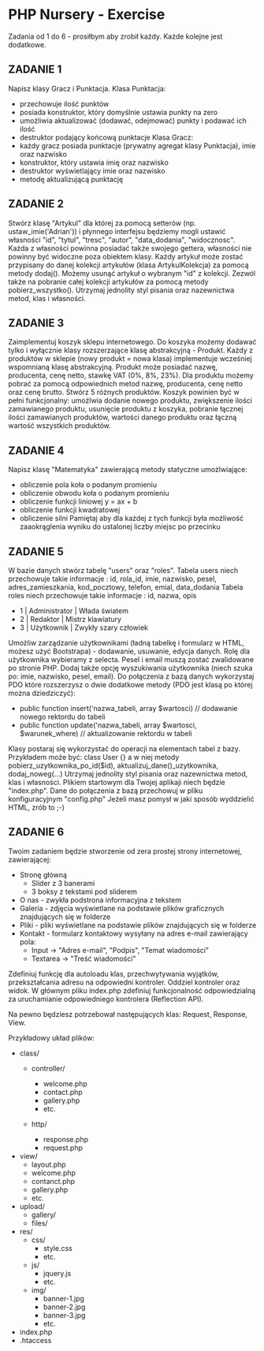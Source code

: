 # PHP Nursery - Exercise

Zadania od 1 do 6 - prosiłbym aby zrobił każdy. Każde kolejne jest dodatkowe.

## ZADANIE 1
Napisz klasy Gracz i Punktacja.
Klasa Punktacja:
- przechowuje ilość punktów
- posiada konstruktor, który domyślnie ustawia punkty na zero
- umożliwia aktualizować (dodawać, odejmować) punkty i podawać ich ilość
- destruktor podający końcową punktacje
Klasa Gracz:
- każdy gracz posiada punktacje (prywatny agregat klasy Punktacja), imie oraz nazwisko
- konstruktor, który ustawia imię oraz nazwisko
- destruktor wyświetlający imie oraz nazwisko
- metodę aktualizującą punktację

## ZADANIE 2
Stwórz klasę "Artykul" dla której za pomocą setterów (np. ustaw_imie('Adrian')) i płynnego interfejsu będziemy mogli ustawić własności "id", "tytul", "tresc", "autor", "data_dodania", "widocznosc". Każda z własności powinna posiadać także swojego gettera, własności nie powinny być widoczne poza obiektem klasy.
Każdy artykuł może zostać przypisany do danej kolekcji artykułów (klasa ArtykulKolekcja) za pomocą metody dodaj().
Możemy usunąć artykuł o wybranym "id" z kolekcji. Zezwól także na pobranie całej kolekcji artykułów za pomocą metody pobierz_wszystko().
Utrzymaj jednolity styl pisania oraz nazewnictwa metod, klas i własności.

## ZADANIE 3
Zaimplementuj koszyk sklepu internetowego. Do koszyka możemy dodawać tylko i wyłącznie klasy rozszerzające klasę abstrakcyjną - Produkt. Każdy z produktów w sklepie (nowy produkt = nowa klasa) implementuje wcześniej wspomnianą klasę abstrakcyjną. Produkt może posiadać nazwę, producenta, cenę netto, stawkę VAT (0%, 8%, 23%). Dla produktu możemy pobrać za pomocą odpowiednich metod nazwę, producenta, cenę netto oraz cenę brutto. Stwórz 5 różnych produktów.
Koszyk powinien być w pełni funkcjonalny: umożlwia dodanie nowego produktu, zwiększenie ilości zamawianego produktu, usunięcie produktu z koszyka, pobranie łącznej ilości zamawianych produktów, wartości danego produktu oraz łączną wartość wszystkich produktów.

## ZADANIE 4
Napisz klasę "Matematyka" zawierającą metody statyczne umożlwiające:
- obliczenie pola koła o podanym promieniu
- obliczenie obwodu koła o podanym promieniu
- obliczenie funkcji liniowej y = ax + b
- obliczenie funkcji kwadratowej
- obliczenie silni
Pamiętaj aby dla każdej z tych funkcji była możliwość zaaokrąglenia wyniku do ustalonej liczby miejsc po przecinku

## ZADANIE 5
W bazie danych stwórz tabelę "users" oraz "roles".
Tabela users niech przechowuje takie informacje : id, rola_id, imie, nazwisko, pesel, adres_zamieszkania, kod_pocztowy, telefon, emial, data_dodania 
Tabela roles niech przechowuje takie informacje : id, nazwa, opis
- 1 | Administrator | Włada światem
- 2 | Redaktor	    | Mistrz klawiatury
- 3 | Użytkownik    | Zwykły szary człowiek

Umożliw zarządzanie użytkownikami (ładną tabelkę i formularz w HTML, możesz użyć Bootstrapa) - dodawanie, usuwanie, edycja danych. Rolę dla użytkownika wybieramy z selecta. Pesel i email muszą zostać zwalidowane po stronie PHP. Dodaj także opcję wyszukiwania użytkownika (niech szuka po: imie, nazwisko, pesel, email).
Do połączenia z bazą danych wykorzystaj PDO które rozszerzysz o dwie dodatkowe metody (PDO jest klasą po której można dziedziczyć):
- public function insert('nazwa_tabeli, array $wartosci) // dodawanie nowego rektordu do tabeli
- public function update('nazwa_tabeli, array $wartosci, $warunek_where) // aktualizowanie rektordu w tabeli

Klasy postaraj się wykorzystać do operacji na elementach tabel z bazy. Przykładem może być:
class User {} a w niej metody pobierz_uzytkownika_po_id($id), aktualizuj_dane()_uzytkownika, dodaj_noweg(...) 
Utrzymaj jednolity styl pisania oraz nazewnictwa metod, klas i własności. Plikiem startowym dla Twojej aplikaji niech będzie "index.php". 
Dane do połączenia z bazą przechowuj w pliku konfiguracyjnym "config.php"
Jeżeli masz pomysł w jaki sposób wyddzielić HTML, zrób to ;-)

## ZADANIE 6
Twoim zadaniem będzie stworzenie od zera prostej strony internetowej, zawierającej:
 - Stronę główną
   - Slider z 3 banerami
   - 3 boksy z tekstami pod sliderem
 - O nas - zwykła podstrona informacyjna z tekstem
 - Galeria - zdjęcia wyświetlane na podstawie plików graficznych znajdujących się w folderze
 - Pliki - pliki wyświetlane na podstawie plików znajdujących się w folderze
 - Kontakt - formularz kontaktowy wysyłany na adres e-mail zawierający pola:
   - Input -> "Adres e-mail", "Podpis", "Temat wiadomości"
   - Textarea -> "Treść wiadomości"

Zdefiniuj funkcję dla autoloadu klas, przechwytywania wyjątków, przekształcania adresu na odpowiedni kontroler. Oddziel kontroler oraz widok. W głównym pliku index.php zdefiniuj funkcjonalność odpowiedzialną za uruchamianie odpowiedniego kontrolera (Reflection API).

Na pewno będziesz potrzebował następujących klas: Request, Response, View.

Przykładowy układ plików:

- class/
  - controller/
    - welcome.php
	- contact.php
	- gallery.php
	- etc.
	
  - http/
    - response.php
	- request.php
- view/
  - layout.php
  - welcome.php
  - contanct.php
  - gallery.php
  - etc.
- upload/
  - gallery/
  - files/
- res/
  - css/
    - style.css
	- etc.
  - js/
    - jquery.js
	- etc.
  - img/
    - banner-1.jpg
	- banner-2.jpg
	- banner-3.jpg
	- etc.
- index.php
- .htaccess